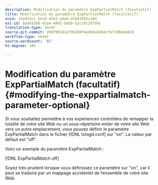 ```yaml
---
description: Modification du paramètre ExpPartialMatch (facultatif)
title: Modification du paramètre ExpPartialMatch (facultatif)
uuid: 15ed33cc-5ec8-45b2-a4eb-d1941962ca9d
exl-id: 8ad45368-85a4-4865-b66b-52c29c28799c
translation-type: tm+mt
source-git-commit: d9df90242ef96188f4e4b5e6d04cfef196b0a628
workflow-type: tm+mt
source-wordcount: '82'
ht-degree: 18%

---
```


# Modification du paramètre ExpPartialMatch (facultatif){#modifying-the-exppartialmatch-parameter-optional}

Si vous souhaitez permettre à vos expériences contrôlées de remapper la totalité de votre site Web ou un sous-répertoire entier de votre site Web vers un autre emplacement, vous pouvez définir le paramètre ExpPartialMatch dans le fichier [!DNL txlogd.conf] sur &quot;on&quot;. La valeur par défaut est &quot;off&quot;.

Voici un exemple du paramètre ExpPartialMatch :

[!DNL ExpPartialMatch off]

Soyez très prudent lorsque vous définissez ce paramètre sur &quot;on&quot;, car il peut se traduire par un mappage accidentel de l’ensemble de votre site Web.
